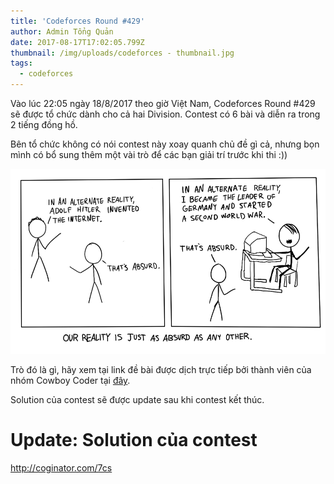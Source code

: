 ```yaml
---
title: 'Codeforces Round #429'
author: Admin Tổng Quản
date: 2017-08-17T17:02:05.799Z
thumbnail: /img/uploads/codeforces - thumbnail.jpg
tags:
  - codeforces
---
```

Vào lúc 22:05 ngày 18/8/2017 theo giờ Việt Nam, Codeforces Round #429 sẽ được tổ chức dành cho cả hai Division. Contest có 6 bài và diễn ra trong 2 tiếng đồng hồ.

Bên tổ chức không có nói contest này xoay quanh chủ đề gì cả, nhưng bọn mình có bổ sung thêm một vài trò để các bạn giải trí trước khi thi :))

![undefined](/img/uploads/codeforces_429_image.png)

Trò đó là gì, hãy xem tại link đề bài được dịch trực tiếp bởi thành viên của nhóm Cowboy Coder tại [đây](http://viahold.com/3hES).

Solution của contest sẽ được update sau khi contest kết thúc.

# Update: Solution của contest

<http://coginator.com/7cs>
